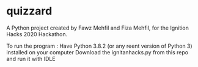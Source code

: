 # quizzard
A Python project created by Fawz Mehfil and Fiza Mehfil, for the Ignition Hacks 2020 Hackathon.

To run the program :
Have Python 3.8.2 (or any reent version of Python 3) installed on your computer
Download the ignitanhacks.py from this repo and run it with IDLE

